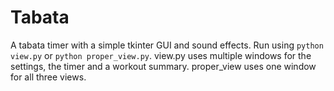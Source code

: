 # Tabata
A tabata timer with a simple tkinter GUI and sound effects. 
Run using `python view.py` or `python proper_view.py`.
view.py uses multiple windows for the settings, the timer and a workout summary. 
proper_view uses one window for all three views. 